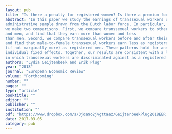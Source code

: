 ```yaml
---
layout: pub
title: "Is there a penalty for registered women? Is there a premium for registered men? Evidence from a sample of transsexual workers"
abstract: "In this paper we study the earnings of transsexual workers using a large
administrative sample drawn from the Dutch labor force. In particular,
we make two comparisons. First, we compare transsexual workers to other women
and men, and find that they earn more than women and less
than men. Second, we compare transsexual workers before and after their administrative gender transition,
and find that male-to-female transsexual workers earn less as registered women and female-to-male transsexual workers earn as much
(if not marginally more) as registered men. These patterns hold for annual and hourly earnings, and do not change when we account for
individual fixed effects. Together, our results are consistent with a labor market model
in which transsexual workers are discriminated against as a registered female as well as a LGBT worker."
authors: "Lydia Geijtenbeek and Erik Plug"
year: "2018"
journal: "European Economic Review"
volume: "Forthcoming"
number: ""
pages: ""
type: "article"
booktitle: ""
editor: ""
publisher: ""
institution: ""
pdf: "https://www.dropbox.com/s/3joa9o2jvgttaaz/GeijtenbeekPlug2018EER.pdf?dl=0"
date: 2017-03-05
category: pub
---
```

